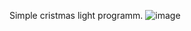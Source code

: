 Simple cristmas light programm.
![image](https://github.com/MarisBa/virtene/assets/99663647/af5a7ee2-d949-4483-b9d8-db6f9f9c3b2b)
